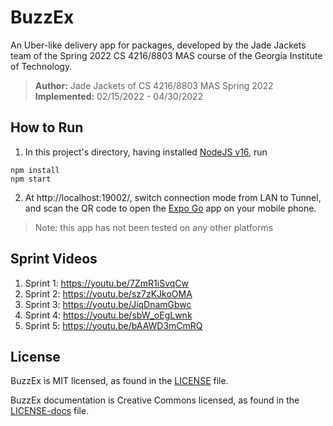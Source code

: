 # BuzzEx

An Uber-like delivery app for packages, developed by the Jade Jackets team of the Spring 2022 CS 4216/8803 MAS course of the Georgia Institute of Technology.

> **Author:** Jade Jackets of CS 4216/8803 MAS Spring 2022 <br/>  **Implemented:** 02/15/2022 - 04/30/2022 <br/> 

## How to Run

1. In this project's directory, having installed [NodeJS v16](https://nodejs.org/en/), run

```
npm install
npm start
```

2. At http://localhost:19002/, switch connection mode from LAN to Tunnel, and scan the QR code to open the [Expo Go](https://expo.dev/tools) app on your mobile phone.

> Note: this app has not been tested on any other platforms

## Sprint Videos

1. Sprint 1: https://youtu.be/7ZmR1iSvqCw
2. Sprint 2: https://youtu.be/sz7zKJkoOMA
3. Sprint 3: https://youtu.be/JiqDnamGbwc
4. Sprint 4: https://youtu.be/sbW_oEgLwnk
5. Sprint 5: https://youtu.be/bAAWD3mCmRQ

## License

BuzzEx is MIT licensed, as found in the [LICENSE](./LICENSE) file.

BuzzEx documentation is Creative Commons licensed, as found in the [LICENSE-docs](./LICENSE-docs) file.
